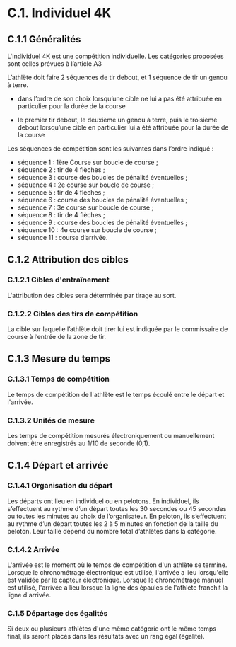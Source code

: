 # C.1. Individuel 4K

## C.1.1 Généralités

L'Individuel 4K est une compétition individuelle.
Les catégories proposées sont celles prévues à l’article A3

L’athlète doit faire 2 séquences de tir debout, et 1 séquence de tir un genou à terre.

- dans l’ordre de son choix lorsqu’une cible ne lui a pas été attribuée en particulier pour la durée de
  la course
  
- le premier tir debout, le deuxième un genou à terre, puis le troisième debout lorsqu’une cible en
  particulier lui a été attribuée pour la durée de la course
  
  

Les séquences de compétition sont les suivantes dans l’ordre indiqué :

- séquence 1 : 1ère Course sur boucle de course ;
- séquence 2 : tir de 4 flèches ;
- séquence 3 : course des boucles de pénalité éventuelles ;
- séquence 4 : 2e course sur boucle de course ;
- séquence 5 : tir de 4 flèches ;
- séquence 6 : course des boucles de pénalité éventuelles ;
- séquence 7 : 3e course sur boucle de course ;
- séquence 8 : tir de 4 flèches ;
- séquence 9 : course des boucles de pénalité éventuelles ;
- séquence 10 : 4e course sur boucle de course ;
- séquence 11 : course d’arrivée.

## C.1.2 Attribution des cibles

### C.1.2.1 Cibles d'entraînement

L'attribution des cibles sera déterminée par tirage au sort.

### C.1.2.2 Cibles des tirs de compétition

La cible sur laquelle l’athlète doit tirer lui est indiquée par le commissaire de course à l’entrée de la zone de
tir.

## C.1.3 Mesure du temps

### C.1.3.1 Temps de compétition

Le temps de compétition de l'athlète est le temps écoulé entre le départ et l'arrivée.

### C.1.3.2 Unités de mesure

Les temps de compétition mesurés électroniquement ou manuellement doivent être enregistrés au 1/10
de seconde (0,1).

## C.1.4 Départ et arrivée

### C.1.4.1 Organisation du départ

Les départs ont lieu en individuel ou en pelotons. En individuel, ils s’effectuent au rythme d’un départ toutes
les 30 secondes ou 45 secondes ou toutes les minutes au choix de l’organisateur. En peloton, ils
s’effectuent au rythme d’un départ toutes les 2 à 5 minutes en fonction de la taille du peloton. Leur taille
dépend du nombre total d’athlètes dans la catégorie.

### C.1.4.2 Arrivée

L'arrivée est le moment où le temps de compétition d'un athlète se termine.
Lorsque le chronométrage électronique est utilisé, l'arrivée a lieu lorsqu'elle est validée par le capteur
électronique.
Lorsque le chronométrage manuel est utilisé, l'arrivée a lieu lorsque la ligne des épaules de l'athlète franchit
la ligne d'arrivée.

### C.1.5 Départage des égalités

Si deux ou plusieurs athlètes d'une même catégorie ont le même temps final, ils seront placés dans les
résultats avec un rang égal (égalité).
